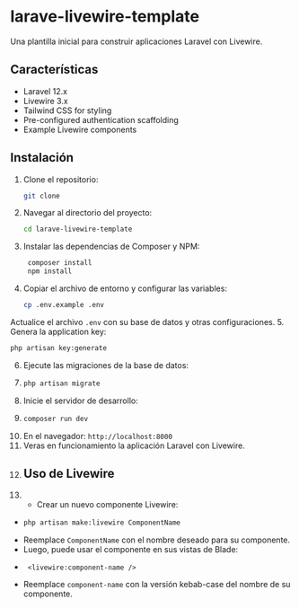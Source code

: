# larave-livewire-template

Una plantilla inicial para construir aplicaciones Laravel con Livewire.

## Características
- Laravel 12.x
- Livewire 3.x
- Tailwind CSS for styling
- Pre-configured authentication scaffolding
- Example Livewire components

## Instalación
1. Clone el repositorio:
   ```bash
   git clone
   
2. Navegar al directorio del proyecto:
   ```bash
   cd larave-livewire-template
   ```
3. Instalar las dependencias de Composer y NPM:
   ```bash
    composer install
    npm install
   
4. Copiar el archivo de entorno y configurar las variables:
   ```bash
   cp .env.example .env
   ```
Actualice el archivo `.env` con su base de datos y otras configuraciones.
5. Genera la application key:
   ```bash
   php artisan key:generate
   ```
6. Ejecute las migraciones de la base de datos:
7. ```bash
   php artisan migrate
   ```
8. Inicie el servidor de desarrollo:
9. ```bash
   composer run dev
   ```
10. En el navegador: `http://localhost:8000`
12. Veras en funcionamiento la aplicación Laravel con Livewire.
13. ## Uso de Livewire
14. - Crear un nuevo componente Livewire:
-   ```bash
    php artisan make:livewire ComponentName
    ```
- Reemplace `ComponentName` con el nombre deseado para su componente.
- Luego, puede usar el componente en sus vistas de Blade:
-  ```blade
    <livewire:component-name />
    ```
- Reemplace `component-name` con la versión kebab-case del nombre de su componente.
